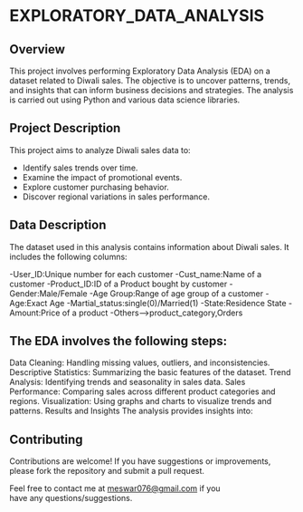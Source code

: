 # EXPLORATORY_DATA_ANALYSIS


## Overview

This project involves performing Exploratory Data Analysis (EDA) on a dataset related to Diwali sales. The objective is to uncover patterns, trends, and insights that can inform business decisions and strategies. The analysis is carried out using Python and various data science libraries.


## Project Description

This project aims to analyze Diwali sales data to:
- Identify sales trends over time.
- Examine the impact of promotional events.
- Explore customer purchasing behavior.
- Discover regional variations in sales performance.


## Data Description

The dataset used in this analysis contains information about Diwali sales. It includes the following columns:

-User_ID:Unique number for each customer
-Cust_name:Name of a customer
-Product_ID:ID of a Product bought by customer
-Gender:Male/Female
-Age Group:Range of age group of a customer 
-Age:Exact Age
-Martial_status:single(0)/Married(1)
-State:Residence State
-Amount:Price of a product
-Others-->product_category,Orders

## The EDA involves the following steps:

Data Cleaning: Handling missing values, outliers, and inconsistencies.
Descriptive Statistics: Summarizing the basic features of the dataset.
Trend Analysis: Identifying trends and seasonality in sales data.
Sales Performance: Comparing sales across different product categories and regions.
Visualization: Using graphs and charts to visualize trends and patterns.
Results and Insights
The analysis provides insights into:

## Contributing

Contributions are welcome! If you have suggestions or improvements, please fork the repository and submit a pull request.

Feel free to contact me at meswar076@gmail.com if you have any questions/suggestions.

